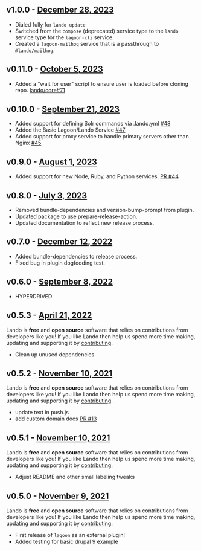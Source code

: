 ## v1.0.0 - [December 28, 2023](https://github.com/lando/lagoon/releases/tag/v1.0.0)

  * Dialed fully for `lando update`
  * Switched from the `compose` (deprecated) service type to the `lando` service type for the `lagoon-cli` service.
  * Created a `lagoon-mailhog` service that is a passthrough to `@lando/mailhog`.

## v0.11.0 - [October 5, 2023](https://github.com/lando/lagoon/releases/tag/v0.11.0)
* Added a "wait for user" script to ensure user is loaded before cloning repo. [lando/core#71](https://github.com/lando/core/pull/71)

## v0.10.0 - [September 21, 2023](https://github.com/lando/lagoon/releases/tag/v0.10.0)
* Added support for defining Solr commands via .lando.yml [#48](https://github.com/lando/lagoon/pull/48)
* Added the Basic Lagoon/Lando Service [#47](https://github.com/lando/lagoon/pull/47)
* Added support for proxy service to handle primary servers other than Nginx [#45](https://github.com/lando/lagoon/pull/45)

## v0.9.0 - [August 1, 2023](https://github.com/lando/lagoon/releases/tag/v0.9.0)
  * Added support for new Node, Ruby, and Python services. [PR #44](https://github.com/lando/lagoon/pull/44)

## v0.8.0 - [July 3, 2023](https://github.com/lando/lagoon/releases/tag/v0.8.0)
  * Removed bundle-dependencies and version-bump-prompt from plugin.
  * Updated package to use prepare-release-action.
  * Updated documentation to reflect new release process.

## v0.7.0 - [December 12, 2022](https://github.com/lando/lagoon/releases/tag/v0.7.0)
  * Added bundle-dependencies to release process.
  * Fixed bug in plugin dogfooding test.

## v0.6.0 - [September 8, 2022](https://github.com/lando/lagoon/releases/tag/v0.6.0)

* HYPERDRIVED

## v0.5.3 - [April 21, 2022](https://github.com/lando/lagoon/releases/tag/v0.5.3)

Lando is **free** and **open source** software that relies on contributions from developers like you! If you like Lando then help us spend more time making, updating and supporting it by [contributing](https://github.com/sponsors/lando).

* Clean up unused dependencies

## v0.5.2 - [November 10, 2021](https://github.com/lando/lagoon/releases/tag/v0.5.2)

Lando is **free** and **open source** software that relies on contributions from developers like you! If you like Lando then help us spend more time making, updating and supporting it by [contributing](https://github.com/sponsors/lando).

* update text in push.js
* add custom domain docs [PR #13](https://github.com/lando/lagoon/pull/13)

## v0.5.1 - [November 10, 2021](https://github.com/lando/lagoon/releases/tag/v0.5.1)

Lando is **free** and **open source** software that relies on contributions from developers like you! If you like Lando then help us spend more time making, updating and supporting it by [contributing](https://github.com/sponsors/lando).

* Adjust README and other small labeling tweaks

## v0.5.0 - [November 9, 2021](https://github.com/lando/lagoon/releases/tag/v0.5.0)

Lando is **free** and **open source** software that relies on contributions from developers like you! If you like Lando then help us spend more time making, updating and supporting it by [contributing](https://github.com/sponsors/lando).

* First release of `lagoon` as an external plugin!
* Added testing for basic drupal 9 example

